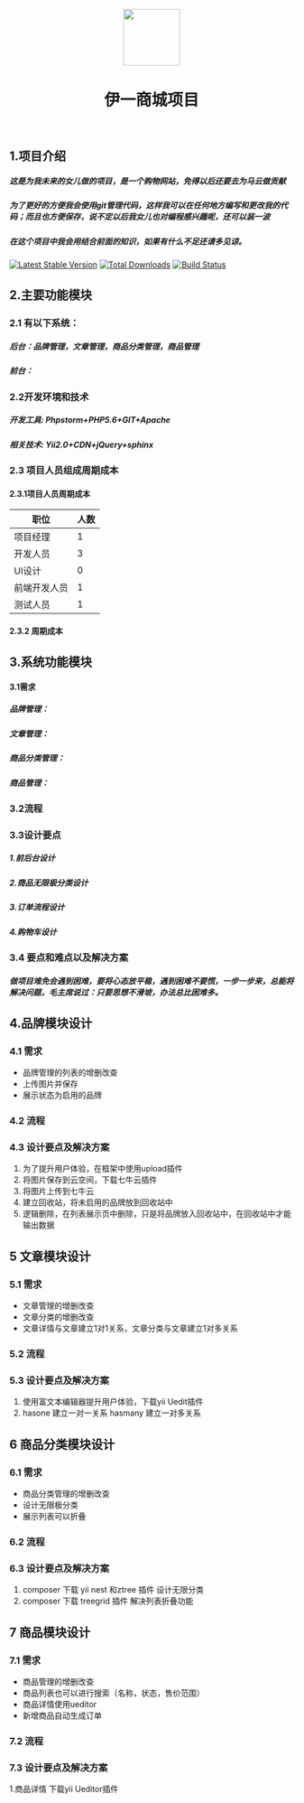 <p align="center">
    <a href="https://github.com/yiisoft" target="_blank">
        <img src="http://p1jtshf46.bkt.clouddn.com/1514452616" height="100px" >
    </a>
    <h1 align="center">伊一商城项目</h1>
    <br>
</p>

## 1.项目介绍

##### 这是为我未来的女儿做的项目，是一个购物网站，免得以后还要去为马云做贡献

##### 为了更好的方便我会使用git管理代码，这样我可以在任何地方编写和更改我的代码；而且也方便保存，说不定以后我女儿也对编程感兴趣呢，还可以装一波

##### 在这个项目中我会用结合前面的知识，如果有什么不足还请多见谅。



[![Latest Stable Version](https://poser.pugx.org/yiisoft/yii2-app-advanced/v/stable.png)](https://packagist.org/packages/yiisoft/yii2-app-advanced)
[![Total Downloads](https://poser.pugx.org/yiisoft/yii2-app-advanced/downloads.png)](https://packagist.org/packages/yiisoft/yii2-app-advanced)
[![Build Status](https://travis-ci.org/yiisoft/yii2-app-advanced.svg?branch=master)](https://travis-ci.org/yiisoft/yii2-app-advanced)

2.主要功能模块
-------------------

### 2.1 有以下系统：

##### 后台：品牌管理，文章管理，商品分类管理，商品管理
##### 前台：

### 2.2开发环境和技术
##### 开发工具: Phpstorm+PHP5.6+GIT+Apache
##### 相关技术: Yii2.0+CDN+jQuery+sphinx

### 2.3 项目人员组成周期成本

#### 2.3.1项目人员周期成本


职位 | 人数 
---|---
项目经理 | 1
开发人员 | 3 
UI设计 | 0 
前端开发人员 | 1 
测试人员 | 1

#### 2.3.2 周期成本


## 3.系统功能模块

#### 3.1需求

##### 品牌管理：
##### 文章管理：
##### 商品分类管理：
##### 商品管理：

### 3.2流程

### 3.3设计要点

##### 1.前后台设计
##### 2.商品无限极分类设计
##### 3.订单流程设计
##### 4.购物车设计

### 3.4 要点和难点以及解决方案

##### 做项目难免会遇到困难，要将心态放平稳，遇到困难不要慌，一步一步来，总能将解决问题，毛主席说过：只要思想不滑坡，办法总比困难多。

## 4.品牌模块设计

### 4.1 需求
- 品牌管理的列表的增删改查
-  上传图片并保存
-  展示状态为启用的品牌

### 4.2 流程
### 4.3 设计要点及解决方案

1. 为了提升用户体验，在框架中使用upload插件
2. 将图片保存到云空间，下载七牛云插件
3. 将图片上传到七牛云
4. 建立回收站，将未启用的品牌放到回收站中
5. 逻辑删除，在列表展示页中删除，只是将品牌放入回收站中，在回收站中才能输出数据

## 5 文章模块设计

### 5.1 需求
- 文章管理的增删改查
-  文章分类的增删改查
-  文章详情与文章建立1对1关系，文章分类与文章建立1对多关系

### 5.2 流程
### 5.3 设计要点及解决方案

1. 使用富文本编辑器提升用户体验，下载yii Uedit插件
2. hasone 建立一对一关系   hasmany 建立一对多关系

## 6 商品分类模块设计

### 6.1 需求
- 商品分类管理的增删改查
-  设计无限极分类
-  展示列表可以折叠

### 6.2 流程
### 6.3 设计要点及解决方案

1. composer 下载 yii nest 和ztree 插件 设计无限分类
2. composer 下载 treegrid 插件 解决列表折叠功能

## 7 商品模块设计

### 7.1 需求
- 商品管理的增删改查
-  商品列表也可以进行搜索（名称，状态，售价范围）
- 商品详情使用ueditor
- 新增商品自动生成订单

### 7.2 流程
### 7.3 设计要点及解决方案

1.商品详情 下载yii Ueditor插件
 

